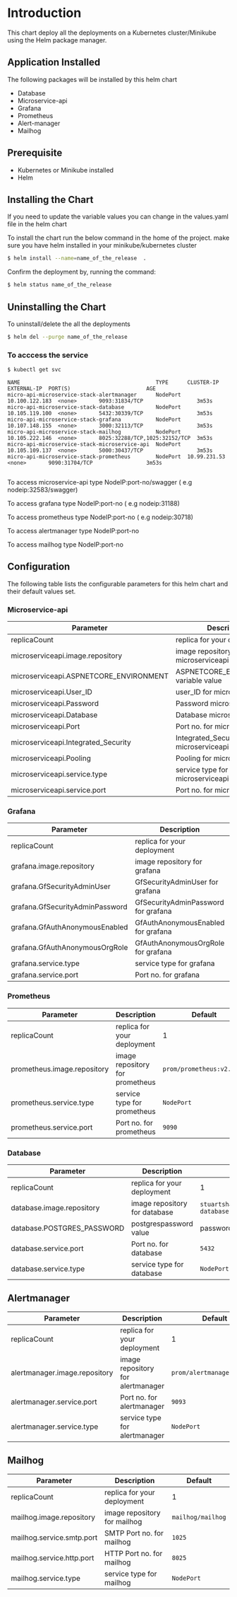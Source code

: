 # Introduction
This chart deploy all the deployments on a Kubernetes cluster/Minikube using the Helm package manager.


## Application Installed
The following packages will be installed by this helm chart
* Database
* Microservice-api
* Grafana
* Prometheus
* Alert-manager
* Mailhog

## Prerequisite
* Kubernetes or Minikube installed
* Helm

## Installing the Chart

If you need to update the variable values you can change in the values.yaml file in the helm chart

To install the chart run the below command in the home of the  project. make sure you have helm installed in your minikube/kubernetes cluster

```sh
$ helm install --name=name_of_the_release  .
```
Confirm the deployment by, running the command:

```sh
$ helm status name_of_the_release
```

## Uninstalling the Chart

To uninstall/delete the all the deployments

```sh
$ helm del --purge name_of_the_release
```

### To acccess the service

 ```sh
 $ kubectl get svc
 ```

```
NAME                                           TYPE      CLUSTER-IP      EXTERNAL-IP  PORT(S)                        AGE
micro-api-microservice-stack-alertmanager      NodePort  10.100.122.183  <none>       9093:31834/TCP                 3m53s
micro-api-microservice-stack-database          NodePort  10.105.119.100  <none>       5432:30339/TCP                 3m53s
micro-api-microservice-stack-grafana           NodePort  10.107.148.155  <none>       3000:32113/TCP                 3m53s
micro-api-microservice-stack-mailhog           NodePort  10.105.222.146  <none>       8025:32288/TCP,1025:32152/TCP  3m53s
micro-api-microservice-stack-microservice-api  NodePort  10.105.109.137  <none>       5000:30437/TCP                 3m53s
micro-api-microservice-stack-prometheus        NodePort  10.99.231.53    <none>       9090:31704/TCP                 3m53s


```
To access microservice-api type NodeIP:port-no/swagger ( e.g nodeip:32583/swagger)

To access grafana type NodeIP:port-no ( e.g nodeip:31188)

To access prometheus type NodeIP:port-no ( e.g nodeip:30718)

To access alertmanager type NodeIP:port-no

To access mailhog type NodeIP:port-no
## Configuration

The following table lists the configurable parameters for this helm chart and their default values set.

### Microservice-api
| Parameter	  | Description | Default |
| ------      | ------      | ------ |             
| replicaCount | replica for your deployment | 1 |
| microserviceapi.image.repository| image repository for microserviceapi | `stuartshay/navigator-maps-api:2.2-3-local` |
| microserviceapi.ASPNETCORE_ENVIRONMENT | ASPNETCORE_ENVIRONMENT variable value | Docker |
| microserviceapi.User_ID | user_ID for microserviceapi | postgres |
| microserviceapi.Password| Password microserviceapi | password |
| microserviceapi.Database| Database microserviceapi | postgres |
| microserviceapi.Port|  Port no. for microserviceapi  | `5000` |
| microserviceapi.Integrated_Security | Integrated_Security for microserviceapi | true |
| microserviceapi.Pooling | Pooling for microserviceapi | true |
| microserviceapi.service.type | service type for microserviceapi | `NodePort` |
| microserviceapi.service.port | Port no. for microserviceapi  | `5000` |

### Grafana
| Parameter	  | Description | Default |
| ------      | ------      | ------ |             
| replicaCount | replica for your deployment | 1 |
| grafana.image.repository |image repository for grafana  | `grafana/grafana"6.2.1` |
| grafana.GfSecurityAdminUser | GfSecurityAdminUser for grafana | admin |
| grafana.GfSecurityAdminPassword | GfSecurityAdminPassword for grafana | admin |
| grafana.GfAuthAnonymousEnabled| GfAuthAnonymousEnabled for grafana | true |
| grafana.GfAuthAnonymousOrgRole| GfAuthAnonymousOrgRole for grafana | Admin|
| grafana.service.type | service type for grafana | `NodePort` |
| grafana.service.port | Port no. for grafana  | `3000` |

### Prometheus
| Parameter	  | Description | Default |
| ------      | ------      | ------ |
| replicaCount | replica for your deployment | 1 |
| prometheus.image.repository |image repository for prometheus  | `prom/prometheus:v2.10.0` |
| prometheus.service.type | service type for prometheus | `NodePort` |
| prometheus.service.port | Port no. for prometheus | `9090` |

### Database
| Parameter	  | Description | Default |
| ------      | ------      | ------ |
| replicaCount | replica for your deployment | 1 |
| database.image.repository | image repository for database | `stuartshay/microservice-database:v1` |
| database.POSTGRES_PASSWORD | postgrespassword value | password |
| database.service.port | Port no. for database  | `5432` |
| database.service.type | service type for database | `NodePort` |

## Alertmanager
| Parameter	  | Description | Default |
| ------      | ------      | ------ |
| replicaCount | replica for your deployment | 1 |
| alertmanager.image.repository | image repository for alertmanager | `prom/alertmanager:latest` |
| alertmanager.service.port | Port no. for alertmanager | `9093` |
| alertmanager.service.type | service type for alertmanager | `NodePort` |

## Mailhog
| Parameter	  | Description | Default |
| ------      | ------      | ------ |
| replicaCount | replica for your deployment | 1 |
| mailhog.image.repository | image repository for mailhog | `mailhog/mailhog` |
| mailhog.service.smtp.port | SMTP Port no. for mailhog | `1025` |
| mailhog.service.http.port | HTTP Port no. for mailhog | `8025` |
| mailhog.service.type | service type for mailhog | `NodePort` |
